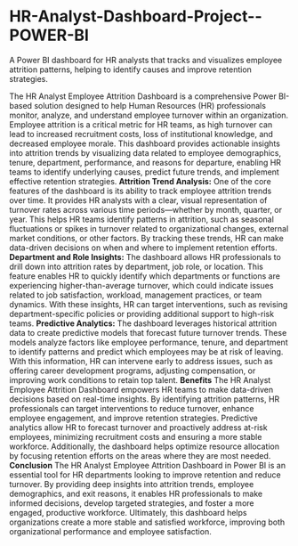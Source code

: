 # HR-Analyst-Dashboard-Project--POWER-BI
A Power BI dashboard for HR analysts that tracks and visualizes employee attrition patterns, helping to identify causes and improve retention strategies.

The HR Analyst Employee Attrition Dashboard is a comprehensive Power BI-based solution designed to help Human Resources (HR) professionals monitor, analyze, and understand employee turnover within an organization. Employee attrition is a critical metric for HR teams, as high turnover can lead to increased recruitment costs, loss of institutional knowledge, and decreased employee morale. This dashboard provides actionable insights into attrition trends by visualizing data related to employee demographics, tenure, department, performance, and reasons for departure, enabling HR teams to identify underlying causes, predict future trends, and implement effective retention strategies.
**Attrition Trend Analysis:**
One of the core features of the dashboard is its ability to track employee attrition trends over time. It provides HR analysts with a clear, visual representation of turnover rates across various time periods—whether by month, quarter, or year. This helps HR teams identify patterns in attrition, such as seasonal fluctuations or spikes in turnover related to organizational changes, external market conditions, or other factors. By tracking these trends, HR can make data-driven decisions on when and where to implement retention efforts.
**Department and Role Insights:**
The dashboard allows HR professionals to drill down into attrition rates by department, job role, or location. This feature enables HR to quickly identify which departments or functions are experiencing higher-than-average turnover, which could indicate issues related to job satisfaction, workload, management practices, or team dynamics. With these insights, HR can target interventions, such as revising department-specific policies or providing additional support to high-risk teams.
**Predictive Analytics:**
The dashboard leverages historical attrition data to create predictive models that forecast future turnover trends. These models analyze factors like employee performance, tenure, and department to identify patterns and predict which employees may be at risk of leaving. With this information, HR can intervene early to address issues, such as offering career development programs, adjusting compensation, or improving work conditions to retain top talent.
**Benefits**
The HR Analyst Employee Attrition Dashboard empowers HR teams to make data-driven decisions based on real-time insights. By identifying attrition patterns, HR professionals can target interventions to reduce turnover, enhance employee engagement, and improve retention strategies. Predictive analytics allow HR to forecast turnover and proactively address at-risk employees, minimizing recruitment costs and ensuring a more stable workforce. Additionally, the dashboard helps optimize resource allocation by focusing retention efforts on the areas where they are most needed.
**Conclusion**
The HR Analyst Employee Attrition Dashboard in Power BI is an essential tool for HR departments looking to improve retention and reduce turnover. By providing deep insights into attrition trends, employee demographics, and exit reasons, it enables HR professionals to make informed decisions, develop targeted strategies, and foster a more engaged, productive workforce. Ultimately, this dashboard helps organizations create a more stable and satisfied workforce, improving both organizational performance and employee satisfaction.
